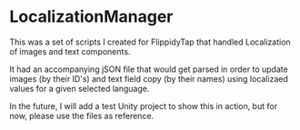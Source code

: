 # LocalizationManager
This was a set of scripts I created for FlippidyTap that handled Localization of images and text components. 

It had an accompanying jSON file that would get parsed in order to update images (by their ID's) and text field copy (by their names) using localizaed values for a given selected language.

In the future, I will add a test Unity project to show this in action, but for now, please use the files as reference.
